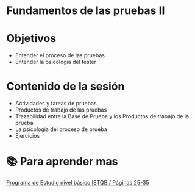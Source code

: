 # Fundamentos de las pruebas II

# Objetivos
- Entender el proceso de las pruebas
- Entender la psicología del tester

# Contenido de la sesión
- Actividades y tareas de pruebas
- Productos de trabajo de las pruebas
- Trazabilidad entre la Base de Prueba y los Productos de trabajo de la prueba
- La psicologia del proceso de prueba
- Ejercicios

# :books: Para aprender mas

[Programa de Estudio nivel básico ISTQB / Páginas 25-35](https://es.sstqb.com/_files/ugd/acfdb9_743bf3d31dde49578c94d97e5b96b9da.pdf)
